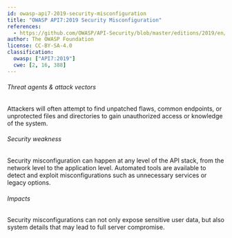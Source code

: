 ```yaml
---
id: owasp-api7-2019-security-misconfiguration
title: "OWASP API7:2019 Security Misconfiguration"
references:
  - https://github.com/OWASP/API-Security/blob/master/editions/2019/en/0xa7-security-misconfiguration.md
author: The OWASP Foundation
license: CC-BY-SA-4.0
classification:
  owasp: ["API7:2019"]
  cwe: [2, 16, 388]
---
```


###### Threat agents & attack vectors

Attackers will often attempt to find unpatched flaws, common endpoints, or unprotected
files and directories to gain unauthorized access or knowledge of the system.

###### Security weakness

Security misconfiguration can happen at any level of the API stack, from the network
level to the application level. Automated tools are available to detect and exploit
misconfigurations such as unnecessary services or legacy options.

###### Impacts

Security misconfigurations can not only expose sensitive user data, but also system
details that may lead to full server compromise.
